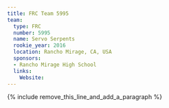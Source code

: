 ```yaml
---
title: FRC Team 5995
team:
  type: FRC
  number: 5995
  name: Servo Serpents
  rookie_year: 2016
  location: Rancho Mirage, CA, USA
  sponsors:
  - Rancho Mirage High School
  links:
    Website:
---
```


{% include remove_this_line_and_add_a_paragraph %}